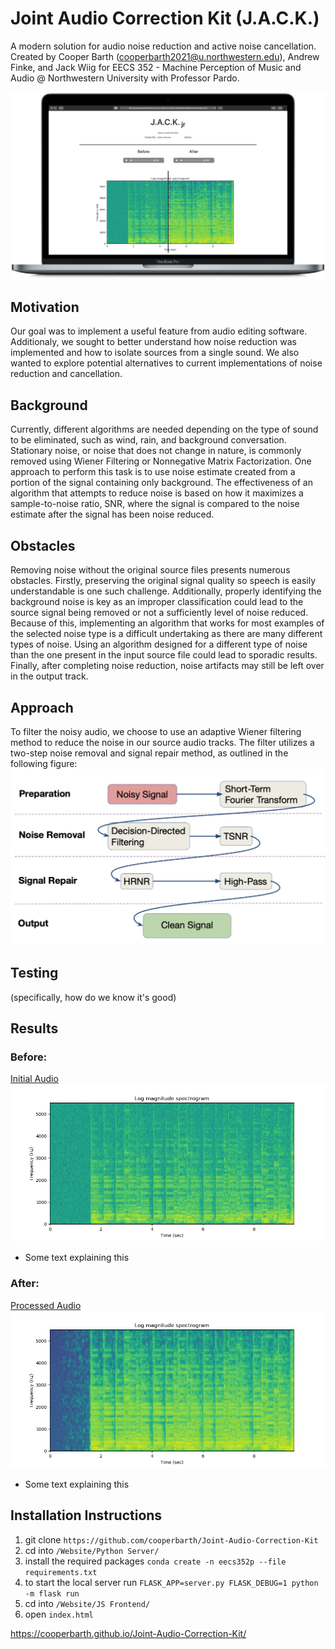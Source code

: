 # Joint Audio Correction Kit (J.A.C.K.)
A modern solution for audio noise reduction and active noise cancellation. Created by Cooper Barth (cooperbarth2021@u.northwestern.edu), Andrew Finke, and Jack Wiig for EECS 352 - Machine Perception of Music and Audio @ Northwestern University with Professor Pardo.

![marketing image](https://github.com/cooperbarth/Joint-Audio-Correction-Kit/raw/master/Resources/MacBookPro.png)

## Motivation
 Our goal was to implement a useful feature from audio editing software. Additionaly, we sought to better understand how noise reduction was implemented and how to isolate sources from a single sound. We also wanted to explore potential alternatives to current implementations of noise reduction and cancellation.

## Background
  Currently, different algorithms are needed depending on the type of sound to be eliminated, such as wind, rain, and background conversation. Stationary noise, or noise that does not change in nature, is commonly removed using Wiener Filtering or Nonnegative Matrix Factorization. One approach to perform this task is to use noise estimate created from a portion of the signal containing only background. The effectiveness of an algorithm that attempts to reduce noise is based on how it maximizes a sample-to-noise ratio, SNR, where the signal is compared to the noise estimate after the signal has been noise reduced.

## Obstacles
  Removing noise without the original source files presents numerous obstacles. Firstly, preserving the original signal quality so speech is easily understandable is one such challenge. Additionally, properly identifying the background noise is key as an improper classification could lead to the source signal being removed or not a sufficiently level of noise reduced. Because of this, implementing an algorithm that works for most examples of the selected noise type is a difficult undertaking as there are many different types of noise. Using an algorithm designed for a different type of noise than the one present in the input source file could lead to sporadic results. Finally, after completing noise reduction, noise artifacts may still be left over in the output track.

## Approach
  To filter the noisy audio, we choose to use an adaptive Wiener filtering method to reduce the noise in our source audio tracks. The filter utilizes a two-step noise removal and signal repair method, as outlined in the following figure:
![approach](https://github.com/cooperbarth/Joint-Audio-Correction-Kit/raw/master/Resources/Approach.png "Approach")

## Testing
(specifically, how do we know it's good)

## Results

### Before:
[Initial Audio](https://github.com/cooperbarth/Joint-Audio-Correction-Kit/raw/master/Resources/buble_with_noise.wav)
![before](https://github.com/cooperbarth/Joint-Audio-Correction-Kit/raw/master/Resources/before.png "before")
- Some text explaining this

### After:
[Processed Audio](https://github.com/cooperbarth/Joint-Audio-Correction-Kit/raw/master/Resources/buble_without_noise.wav)
![after](https://github.com/cooperbarth/Joint-Audio-Correction-Kit/raw/master/Resources/after.png "after")
- Some text explaining this

## Installation Instructions
1. git clone `https://github.com/cooperbarth/Joint-Audio-Correction-Kit`
2. cd into `/Website/Python Server/`
4. install the required packages `conda create -n eecs352p --file requirements.txt`
5. to start the local server run `FLASK_APP=server.py FLASK_DEBUG=1 python -m flask run`
6. cd into `/Website/JS Frontend/`
7. open `index.html`



https://cooperbarth.github.io/Joint-Audio-Correction-Kit/
